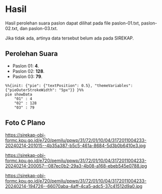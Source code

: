 # Hasil

Hasil perolehan suara paslon dapat dilihat pada file paslon-01.txt, paslon-02.txt, dan paslon-03.txt.

Jika tidak ada, artinya data tersebut belum ada pada SIREKAP.

## Perolehan Suara

 * Paslon 01: **4**.
 * Paslon 02: **128**.
 * Paslon 03: **79**.

```mermaid
%%{init: {"pie": {"textPosition": 0.5}, "themeVariables": {"pieOuterStrokeWidth": "5px"}} }%%
pie showData
    "01" : 4
    "02" : 128
    "03" : 79
```
## Foto C Plano

https://sirekap-obj-formc.kpu.go.id/e720/pemilu/ppwp/31/72/01/10/04/3172011004233-20240214-201015--4b35a387-b5c5-461a-8684-5d3b0b6410e3.jpg

https://sirekap-obj-formc.kpu.go.id/e720/pemilu/ppwp/31/72/01/10/04/3172011004233-20240214-200057--087ec0b2-29a3-4b08-a168-ebeb545e0788.jpg

https://sirekap-obj-formc.kpu.go.id/e720/pemilu/ppwp/31/72/01/10/04/3172011004233-20240214-194726--66070aba-4aff-4ca5-adc5-37c41512d9a0.jpg
